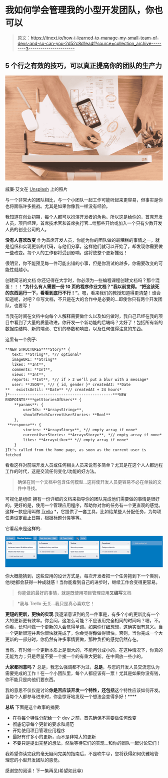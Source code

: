 # 我如何学会管理我的小型开发团队，你也可以

> 原文：<https://itnext.io/how-i-learned-to-manage-my-small-team-of-devs-and-so-can-you-2d52c8d1ea4f?source=collection_archive---------3----------------------->

## 5 个行之有效的技巧，可以真正提高你的团队的生产力

![](img/e1f9fa3d4af9d08172f46f05399a33c2.png)

威廉·艾文在 [Unsplash](https://unsplash.com/s/photos/project-manager?utm_source=unsplash&utm_medium=referral&utm_content=creditCopyText) 上的照片

与一个非常大的团队相比，与一个小团队一起工作可能听起来更容易，但事实是你也将面临许多挑战。尤其是如果你像我一样没有经验。

我知道在创业初期，每个人都可以扮演开发者的角色。所以这是给你的，首席开发人员，项目经理，首席技术官和首席执行官…给那些开始或加入一个只有少数开发人员的创业公司的人。

**没有人喜欢改变** 作为首席开发人员，你能为你的团队做的最糟糕的事情之一，就是组织和实现更新的代码，与他们分享，这样他们就可以开始了，却发现你需要做一些改变。每个人的工作都将受到影响，这将使整个更新推迟！

很明显，你不能预见每一件可能出错的小事，但是你测试的越多，你需要改变的可能性就越小。

创建简洁的文档
你还记得在大学时，你必须为一些编程课程创建文档吗？那个混蛋！！！**“为什么有人需要一份 10 页的程序作业文档？”**我以前觉得。**“把这该死的东西运行一下，看看到底行不行！”**。嗯，看来我们的教授知道得更清楚！谁会知道呢，对吧？😛写文档，不只是在大的合作中是必要的…即使你只有两个开发团队，也要写！

当我花时间在文档中向每个人解释需要做什么以及如何做时，我自己已经在我的项目中看到了大量的质量改进。你开发一个新功能的后端吗？太好了！包括所有新的数据库结构、新的端点、它们的参数和响应，以及任何值得注意的东西。

这里有一个例子:

```
**NEW STRUCTURES****Story** {
   text: **String**, *// optional*
   imageURL: **String**
   likes: **Int**,
   comments: **Int**,
   views: **Int**,
   reports: **Int**, *// if > 2 we’ll put a blur with a message*
   user: **JSON**, *// { id, gender }* createdAt: **Date
**   existsUntil: **Date** *// createdAt + 24 hours*
}*----------------------------------------------***NEW ENDPOINTS****getStoriesOfUsers** {
    **params**: {
        userIds: **Array<String>**,
        shouldFetchCurrentUserStories: **Bool**
    },
 **response**: {
        stories: **Array<Story>**, *// empty array if none*
        currentUserStories: **Array<Story>**, *// empty array if none*
        likes: **Array<Like>** *// empty array if none*
    }
}It's called from the home page, as soon as the current user is fetched
```

看看这样对前端开发人员或任何相关人员来说有多简单？尤其是在这个人人都远程工作的时代，这是交流任何变化/功能的好方法。

> 确保在同一个文档中包含任何模型…这将使开发人员更容易不必在单独的文件中寻找。

可视化是组织
拥有一份详细的文档来指导你的团队完成他们需要做的事情是很好的。更好的是，使用一个管理应用程序，帮助你对你的任务有一个更直观的感觉。这样一款应用叫做 [Trello](https://trello.com/) *，它提供了一套工具，比如给某些人分配任务，为每项任务设定截止日期，根据标题分类等等。

它看起来是这样的:

![](img/97955fa7a1d8135b6b05fd4c3c62c784.png)

你大概能猜到，这些应用的设计方式是，每次开发者把一个任务拖到下一个类别，他/她都会获得一种成就感！当你能看到自己的进步时，继续工作会变得更容易。

> 你能做的最好的事情，就是既使用项目管理应用**又编写**文档

> *我与 Trello 无关…我只是真心喜欢它！

**更短的更新，更快的实现** 我逐渐意识到的另一件事是，有多个小的更新比有一个大的更新更有效率。你会问，这怎么可能？不应该用完全相同的时间吗？嗯，不。你看，长时间做一个更新的人会觉得单调。如果你仔细想想，这确实很有意义。当一个更新很短并且你很快就完成了，你会觉得**你**做得很快。否则，当你完成一个大更新的一部分时，你仍然有许多事情要做，那种负担的感觉仍然存在。

当然，有时候一个更新本质上是很大的，不能再分成小的。在这种情况下，你真的无能为力；只是尽量不要一个接一个的有重大更新。在中间放一些小的。

**大家都同意吗？** 总是，我怎么强调都不为过，**总是**，与您的开发人员交流您认为需要完成的工作！在一个小团队里，每个人都应该有一票！尤其是如果你没有钱，你不能只是向他们要东西。

我的意思不仅仅是讨论**你是否应该开发一个特性，还包括**这个特性应该如何开发。当每个人都参与进来时，你会惊讶地发现一个想法会变得多好！****

**总结** 下面是这个故事的摘要:

*   在将每个特性分配给一个 dev 之前，首先确保不需要做任何改变
*   彻底记录每个更新的要求和规范
*   开始使用项目管理应用程序
*   最好有许多小的更新，而不是非常大的更新
*   不要只是提出完整的想法，然后等待它们的实现…和你的团队一起讨论它们！

我希望你读完我的毫无疑问完美的指南后，不是吹牛😜，您将获得如何优雅地管理您的小型开发团队的感觉。

感谢您的阅读！下一集再见(希望如此😁)